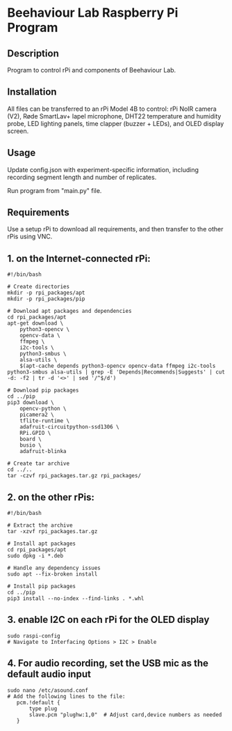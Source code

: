 # Beehaviour Lab Raspberry Pi Program

## Description
Program to control rPi and components of Beehaviour Lab. 

## Installation
All files can be transferred to an rPi Model 4B to control: rPi NoIR camera (V2), Røde SmartLav+ lapel microphone, DHT22 temperature and humidity probe, LED lighting panels, time clapper (buzzer + LEDs), and OLED display screen.

## Usage
Update config.json with experiment-specific information, including recording segment length and number of replicates.

Run program from "main.py" file. 

## Requirements

Use a setup rPi to download all requirements, and then transfer to the other rPis using VNC. 

## 1. on the Internet-connected rPi:

```
#!/bin/bash

# Create directories
mkdir -p rpi_packages/apt
mkdir -p rpi_packages/pip

# Download apt packages and dependencies
cd rpi_packages/apt
apt-get download \
    python3-opencv \
    opencv-data \
    ffmpeg \
    i2c-tools \
    python3-smbus \
    alsa-utils \
    $(apt-cache depends python3-opencv opencv-data ffmpeg i2c-tools python3-smbus alsa-utils | grep -E 'Depends|Recommends|Suggests' | cut -d: -f2 | tr -d '<>' | sed '/^$/d')

# Download pip packages
cd ../pip
pip3 download \
    opencv-python \
    picamera2 \
    tflite-runtime \
    adafruit-circuitpython-ssd1306 \
    RPi.GPIO \
    board \
    busio \
    adafruit-blinka

# Create tar archive
cd ../..
tar -czvf rpi_packages.tar.gz rpi_packages/
```

## 2. on the other rPis:

```
#!/bin/bash

# Extract the archive
tar -xzvf rpi_packages.tar.gz

# Install apt packages
cd rpi_packages/apt
sudo dpkg -i *.deb

# Handle any dependency issues
sudo apt --fix-broken install

# Install pip packages
cd ../pip
pip3 install --no-index --find-links . *.whl
```

## 3. enable I2C on each rPi for the OLED display

```
sudo raspi-config
# Navigate to Interfacing Options > I2C > Enable
```

## 4. For audio recording, set the USB mic as the default audio input

```
sudo nano /etc/asound.conf
# Add the following lines to the file:
   pcm.!default {
       type plug
       slave.pcm "plughw:1,0"  # Adjust card,device numbers as needed
   }
```

